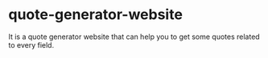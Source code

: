 # quote-generator-website
It is  a quote generator website that can help you to get some quotes related to every field.
